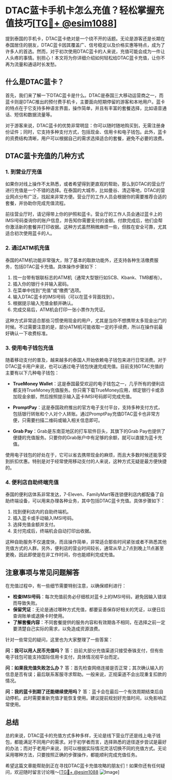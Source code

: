 # DTAC蓝卡手机卡怎么充值？轻松掌握充值技巧[[TG💪+ @esim1088](https://t.me/s/esim1088)]

提到泰国的手机卡，DTAC蓝卡绝对是一个绕不开的话题。无论是游客还是长期在泰国居住的朋友，DTAC蓝卡因其覆盖广、信号稳定以及价格实惠等特点，成为了许多人的首选。然而，对于初次使用DTAC蓝卡的人来说，充值可能会成为一件让人头疼的事情。别担心！本文将为你详细介绍如何轻松给DTAC蓝卡充值，让你不再为流量和通话时长发愁。

## 什么是DTAC蓝卡？

首先，我们来了解一下DTAC蓝卡是什么。DTAC是泰国三大移动运营商之一，而蓝卡则是DTAC推出的预付费手机卡，主要面向短期停留的游客和本地用户。蓝卡的特点在于它支持多种语言界面，操作简单，并且有丰富的套餐选择，比如语音通话、短信和数据流量等。

对于游客来说，DTAC蓝卡的优势非常明显：你可以随时随地购买到，无需注册身份证件；同时，它支持多种支付方式，包括现金、信用卡和电子钱包。此外，蓝卡的资费结构清晰，用户可以根据自己的需求选择适合的套餐，避免不必要的浪费。

## DTAC蓝卡充值的几种方式

### 1. 到营业厅充值

如果你对线上操作不太熟悉，或者希望得到更直观的帮助，那么到DTAC的营业厅进行充值是一个不错的选择。在泰国的大城市，比如曼谷、清迈等地，DTAC的营业网点分布广泛，找起来非常方便。营业厅的工作人员会根据你的需要推荐合适的套餐，并协助你完成充值流程。

前往营业厅时，请记得带上你的护照和蓝卡。营业厅的工作人员会通过蓝卡上的IMSI号码查询你的账户信息，并告知你需要支付的金额。付款完成后，他们会帮你激活新的套餐并打印收据。这种方式虽然稍微麻烦一些，但胜在安全可靠，尤其适合初次使用蓝卡的人。

### 2. 通过ATM机充值

泰国的ATM机功能非常强大，除了基本的取款功能外，还支持各种生活缴费服务，包括DTAC蓝卡充值。具体操作步骤如下：

1. 找一台带有银联标志的ATM机（通常大型银行如SCB、Kbank、TMB都有）。
2. 插入你的银行卡并输入密码。
3. 在菜单中找到“充值”或“缴费”选项。
4. 输入DTAC蓝卡的IMSI号码（可以在蓝卡背面找到）。
5. 根据提示输入充值金额并确认。
6. 完成交易后，ATM机会打印一张小票作为凭证。

这种方式非常适合那些习惯使用现金的用户，尤其是当你不想携带太多现金出门的时候。不过需要注意的是，部分ATM机可能收取一定的手续费，所以在操作前最好确认一下收费标准。

### 3. 使用电子钱包充值

随着移动支付的普及，越来越多的泰国人开始依赖电子钱包来进行日常消费。对于DTAC蓝卡用户来说，也可以通过电子钱包快速完成充值。目前支持DTAC充值的主要有以下几种电子钱包：

- **TrueMoney Wallet**：这是泰国最受欢迎的电子钱包之一，几乎所有的便利店都支持TrueMoney充值服务。你只需下载TrueMoney应用，绑定银行卡或添加现金余额，然后按照提示输入蓝卡IMSI号码即可完成充值。

- **PromptPay**：这是泰国政府推出的官方电子支付平台，支持多种支付方式，包括银行转账和个人对个人转账。通过PromptPay充值DTAC蓝卡也非常方便，只需要扫描二维码或输入相关信息即可。

- **Grab Pay**：Grab是东南亚地区的打车软件巨头，其旗下的Grab Pay也提供了便捷的充值服务。只要你的Grab账户中有足够的余额，就可以直接为蓝卡充值。

使用电子钱包的好处在于，它可以省去携带现金的麻烦，而且大多数时候还能享受到折扣优惠。特别是对于经常使用移动支付的人来说，这种方式无疑是最方便快捷的。

### 4. 便利店自助终端充值

泰国的便利店体系非常发达，7-Eleven、FamilyMart等连锁便利店内都配备了自助终端设备，可以用来办理各种业务，其中包括DTAC蓝卡充值。具体步骤如下：

1. 找到便利店内的自助终端机。
2. 插入蓝卡或手动输入IMSI号码。
3. 选择充值金额并支付。
4. 支付完成后，终端机会自动打印出收据。

这种自助服务不仅速度快，而且操作简单，非常适合那些时间紧张或者不熟悉其他充值方式的人群。另外，便利店的营业时间较长，通常从早上7点到晚上11点甚至更晚，因此即使是在非工作时间，你也能顺利完成充值。

## 注意事项与常见问题解答

在充值过程中，有一些细节需要特别注意，以确保顺利进行：

- **检查IMSI号码**：每次充值前务必仔细核对蓝卡上的IMSI号码，避免因输入错误而导致失败。
- **保留凭证**：无论是通过哪种方式充值，都要妥善保存好相关的凭证，以便日后查询账单或退换卡时使用。
- **了解套餐内容**：不同套餐提供的服务内容和有效期各不相同，在选择之前一定要清楚自己实际的需求，以免造成资源浪费。

针对一些常见的疑问，这里也为大家整理了一些答案：

**问：我可以用人民币充值吗？**
答：目前大部分充值渠道只接受泰铢支付，但有些电子钱包可能支持国际信用卡支付，具体情况视平台而定。

**问：如果我充值失败怎么办？**
答：首先检查网络连接是否正常；其次确认输入的信息是否有误；最后联系客服寻求帮助。一般来说，正规渠道不会出现重复扣款的情况。

**问：我的蓝卡到期了还能继续使用吗？**
答：蓝卡会在最后一个有效周期结束后自动停机，此时需要重新充值才能恢复使用。建议提前规划好充值时间，以免影响正常使用。

## 总结

总的来说，DTAC蓝卡的充值方式多种多样，无论是线下营业厅还是线上电子钱包，都能满足不同用户的需求。对于初学者而言，选择熟悉的途径逐步尝试是最好的办法；而对于老用户来说，则可以根据实际情况灵活切换不同的充值方式。无论采用哪种方法，只要按照正确的步骤操作，都能顺利完成充值任务。

希望这篇文章能帮助到正在寻找DTAC蓝卡充值攻略的朋友们！如果你还有任何疑问，欢迎随时留言讨论哦～[[TG💪+ @esim1088](https://t.me/s/esim1088) ![Image](https://i.postimg.cc/4NQfJmqS/Snipaste-2025-05-13-00-14-12.png)]